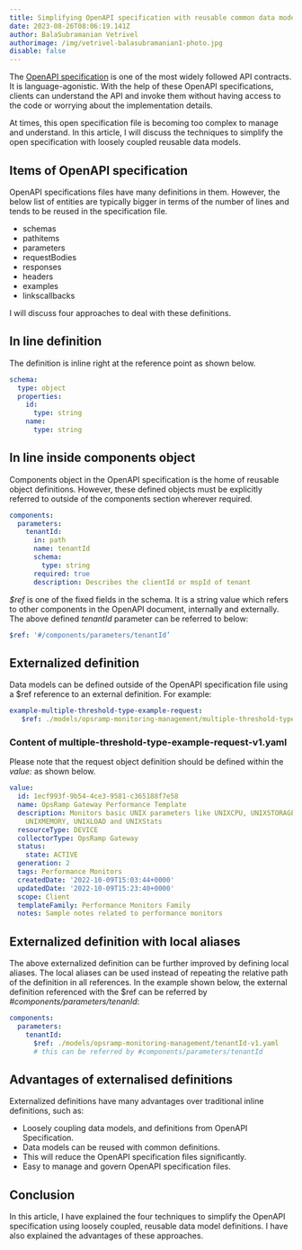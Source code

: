 ```yaml
---
title: Simplifying OpenAPI specification with reusable common data models
date: 2023-08-26T08:06:19.141Z
author: BalaSubramanian Vetrivel
authorimage: /img/vetrivel-balasubramanian1-photo.jpg
disable: false
---
```

The [OpenAPI specification](https://www.openapis.org)  is one of the most widely followed API contracts. It is language-agonistic.
With the help of these OpenAPI specifications, clients can understand the API and invoke them without having access to the code or worrying about the implementation details. 

At times, this open specification file is becoming too complex to manage and understand. In this article, I will discuss the techniques to simplify the open specification with loosely coupled reusable data models.

## Items of OpenAPI specification
OpenAPI specifications files have many definitions in them. However, the below list of entities are typically bigger in terms of the number of lines and tends to be reused in the specification file.

- schemas
- pathitems
- parameters
- requestBodies
- responses
- headers
- examples
- linkscallbacks

I will discuss four approaches to deal with these definitions.

## In line definition
The definition is inline right at the reference point as shown below.

```yaml
schema:
  type: object
  properties:
    id:
      type: string
    name:
      type: string
```

## In line inside components object
Components object in the OpenAPI specification is the home of reusable object definitions. However, these defined objects must be explicitly referred to outside of the components section wherever required.

```yaml
components:
  parameters:
    tenantId:
      in: path
      name: tenantId
      schema:
        type: string
      required: true
      description: Describes the clientId or mspId of tenant
```

*$ref* is one of the fixed fields in the schema. It is a string value which refers to other components in the OpenAPI document, internally and externally. The above defined *tenantId* parameter can be referred to below: 


```yaml
$ref: '#/components/parameters/tenantId’
```

## Externalized definition
Data models can be defined outside of the OpenAPI specification file using a $ref reference to an external definition. For example:

```yaml
example-multiple-threshold-type-example-request:
   $ref: ./models/opsramp-monitoring-management/multiple-threshold-type-example-request-v1.yaml
```
### Content of multiple-threshold-type-example-request-v1.yaml
Please note that the request object definition should be defined within the *value:* as shown below.

```yaml
value:
  id: 1ecf993f-9b54-4ce3-9581-c365188f7e58
  name: OpsRamp Gateway Performance Template
  description: Monitors basic UNIX parameters like UNIXCPU, UNIXSTORAGE, UNIXUPTIME,
    UNIXMEMORY, UNIXLOAD and UNIXStats
  resourceType: DEVICE
  collectorType: OpsRamp Gateway
  status:
    state: ACTIVE
  generation: 2
  tags: Performance Monitors
  createdDate: '2022-10-09T15:03:44+0000'
  updatedDate: '2022-10-09T15:23:40+0000'
  scope: Client
  templateFamily: Performance Monitors Family
  notes: Sample notes related to performance monitors
```

## Externalized definition with local aliases 
The above externalized definition can be further improved by defining local aliases. The local aliases can be used instead of repeating the relative path of the definition in all references. In the example shown below, the external definition referenced with the $ref can be referred by *#components/parameters/tenanId*:

```yaml
components:
  parameters:
    tenantId:
      $ref: ./models/opsramp-monitoring-management/tenantId-v1.yaml
      # this can be referred by #components/parameters/tenantId
```

## Advantages of externalised definitions 
Externalized definitions have many advantages over traditional inline definitions, such as:

- Loosely coupling data models, and definitions from OpenAPI Specification.
- Data models can be reused with common definitions.
- This will reduce the OpenAPI specification files significantly.
- Easy to manage and govern OpenAPI specification files.
   

## Conclusion
In this article, I have explained the four techniques to simplify the OpenAPI specification using loosely coupled, reusable data model definitions. I have also explained the advantages of these approaches. 
